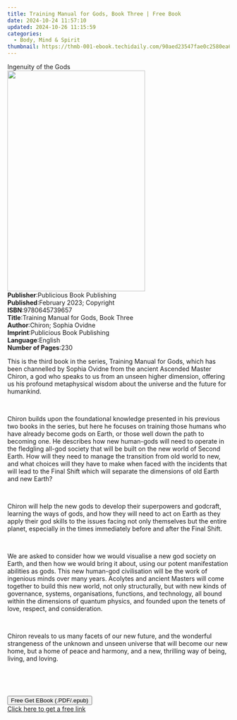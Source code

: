 ```yaml
---
title: Training Manual for Gods, Book Three | Free Book
date: 2024-10-24 11:57:10
updated: 2024-10-26 11:15:59
categories:
  - Body, Mind & Spirit
thumbnail: https://thmb-001-ebook.techidaily.com/90aed23547fae0c2580ea6c0b117952b8e62162d33b83e6c82e45e6611077e12.jpg
---
```

<main id="book-container">
  <div class="flex flex-col">
    <div class="book-brief flex-1 py-6 px-4 sm:p-6 md:py-10 md:px-8">
      <!-- brief-->
      <div class="book-brief-main">Ingenuity of the Gods</div>
    </div>
    <div
      class="book-meta-info flex-1 grid gap-4 col-start-1 col-end-3 row-start-1 sm:mb-6 sm:grid-cols-4 lg:gap-6 lg:col-start-2 lg:row-end-6 lg:row-span-6 lg:mb-0"
    >
      <div
        class="book-meta-info-left place-content-center mt-4 p-4 text-sm leading-6 col-start-2 col-span-2 dark:text-slate-400"
      >
        <img
          class="w-full h-500 object-cover rounded-lg sm:h-255 sm:col-span-2 lg:col-span-full"
          src="https://img-001-ebook.techidaily.com/f2f6a4ddd0f20ccdfc086d09f15e108a88db89162edff68d76768cbe8442bbf7.jpg"
          alt=""
          width="312"
          height="500"
        />
      </div>
      <div
        class="book-meta-info-right mt-2 col-start-1 row-start-2 col-span-3 self-center"
      >
        <!-- meta data  -->
        <div class="flex flex-col px-4 md:px-8">
          <div class="flex-1">
            <strong>Publisher</strong>:<span class="px-2"
              >Publicious Book Publishing</span
            >
          </div>
          <div class="flex-1">
            <strong>Published</strong>:<span class="px-2"
              >February 2023; Copyright</span
            >
          </div>
          <div class="flex-1">
            <strong>ISBN</strong>:<span class="px-2">9780645739657</span>
          </div>
          <div class="flex-1">
            <strong>Title</strong>:<span class="px-2"
              >Training Manual for Gods, Book Three</span
            >
          </div>
          <div class="flex-1">
            <strong>Author</strong>:<span class="px-2"
              >Chiron; Sophia Ovidne</span
            >
          </div>
          <div class="flex-1">
            <strong>Imprint</strong>:<span class="px-2"
              >Publicious Book Publishing</span
            >
          </div>
          <div class="flex-1">
            <strong>Language</strong>:<span class="px-2">English</span>
          </div>
          <div class="flex-1">
            <strong>Number of Pages</strong>:<span class="px-2">230</span>
          </div>
        </div>
      </div>
    </div>
    <div class="book-description flex-1 py-6 px-4 sm:p-6 md:py-10 md:px-8">
      <div class="book-description-main">
        <div accordion-content="" id="description">
          <p class="ql-align-justify">
            This is the third book in the series, Training Manual for Gods,
            which has been channelled by Sophia Ovidne from the ancient Ascended
            Master Chiron, a god who speaks to us from an unseen higher
            dimension, offering us his profound metaphysical wisdom about the
            universe and the future for humankind.
          </p>
          <p class="ql-align-justify">&nbsp;</p>
          <p class="ql-align-justify">
            Chiron builds upon the foundational knowledge presented in his
            previous two books in the series, but here he focuses on training
            those humans who have already become gods on Earth, or those well
            down the path to becoming one. He describes how new human-gods will
            need to operate in the fledgling all-god society that will be built
            on the new world of Second Earth. How will they need to manage the
            transition from old world to new, and what choices will they have to
            make when faced with the incidents that will lead to the Final Shift
            which will separate the dimensions of old Earth and new Earth?
          </p>
          <p class="ql-align-justify">
            <span style="color: rgb(112, 173, 71)">&nbsp;</span>
          </p>
          <p class="ql-align-justify">
            Chiron will help the new gods to develop their superpowers and
            godcraft, learning the ways of gods, and how they will need to act
            on Earth as they apply their god skills to the issues facing not
            only themselves but the entire planet, especially in the times
            immediately before and after the Final Shift.
          </p>
          <p class="ql-align-justify">&nbsp;</p>
          <p class="ql-align-justify">
            We are asked to consider how we would visualise a new god society on
            Earth, and then how we would bring it about, using our potent
            manifestation abilities as gods. This new human-god civilisation
            will be the work of ingenious minds over many years. Acolytes and
            ancient Masters will come together to build this new world, not only
            structurally, but with new kinds of governance, systems,
            organisations, functions, and technology, all bound within the
            dimensions of quantum physics, and founded upon the tenets of love,
            respect, and consideration.
          </p>
          <p class="ql-align-justify">&nbsp;</p>
          <p class="ql-align-justify">
            Chiron reveals to us many facets of our new future, and the
            wonderful strangeness of the unknown and unseen universe that will
            become our new home, but a home of peace and harmony, and a new,
            thrilling way of being, living, and loving.
          </p>
          <p class="ql-align-justify">&nbsp;</p>
          <p><br /></p>
        </div>
        <div class="accordion-fader"></div>
      </div>
    </div>
    <div class="book-excerpts flex-1 py-6 px-4 sm:p-6 md:py-10 md:px-8"></div>
    <div
      class="book-about-author flex-1 py-6 px-4 sm:p-6 md:py-10 md:px-8"
    ></div>
    <div class="book-free-get flex-1 py-6 px-4 sm:p-6 md:py-10 md:px-8">
      <button
        id="btn-free-get"
        class="bg-blue-500 hover:bg-blue-700 text-white font-bold py-2 px-4 rounded"
      >
        Free Get EBook (.PDF/.epub)
      </button>
      <div id="countdown-display" class="px-2 text-lg mt-2"></div>
      <a
        id="free-link"
        class="hidden bg-blue-500 hover:bg-blue-700 text-white font-bold py-2 px-4 rounded"
        href="https://www.ebooks.com/en-us/book/210790285/training-manual-for-gods-book-three/chiron/"
        target="_blank"
        >Click here to get a free link</a
      >
    </div>
    <script>
      let countdownTime = 0;
      let countdownInterval = null;
      document
        .getElementById('btn-free-get')
        .addEventListener('click', startCountdown);
      function startCountdown() {
        countdownTime = new Date().getTime() + 60000 * 3;
        countdownInterval = setInterval(updateCountdown, 1000);
        document.getElementById('btn-free-get').disabled = true;
        document
          .getElementById('btn-free-get')
          .classList.add('bg-gray-500', 'cursor-not-allowed');
      }
      function updateCountdown() {
        let currentTime = new Date().getTime();
        let timeLeft = countdownTime - currentTime;
        let secondsLeft = Math.floor(timeLeft / 1000);
        document.getElementById('countdown-display').innerHTML =
          `Remaining time: ${secondsLeft} seconds.`;
        if (secondsLeft <= 0) {
          clearInterval(countdownInterval);
          document.getElementById('btn-free-get').classList.add('hidden');
          document.getElementById('free-link').classList.remove('hidden');
          document.getElementById('countdown-display').innerHTML = '';
        }
      }
    </script>
  </div>
</main>
